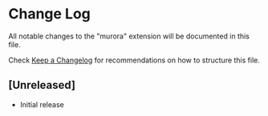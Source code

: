# Change Log

All notable changes to the "murora" extension will be documented in this file.

Check [Keep a Changelog](http://keepachangelog.com/) for recommendations on how to structure this file.

## [Unreleased]

- Initial release
